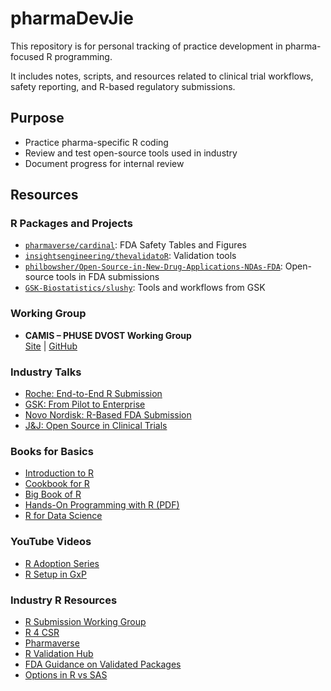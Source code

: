 # pharmaDevJie

This repository is for personal tracking of practice development in pharma-focused R programming.

It includes notes, scripts, and resources related to clinical trial workflows, safety reporting, and R-based regulatory submissions.

## Purpose

- Practice pharma-specific R coding
- Review and test open-source tools used in industry
- Document progress for internal review

## Resources

### R Packages and Projects

- [`pharmaverse/cardinal`](https://github.com/pharmaverse/cardinal): FDA Safety Tables and Figures
- [`insightsengineering/thevalidatoR`](https://github.com/insightsengineering/thevalidatoR): Validation tools
- [`philbowsher/Open-Source-in-New-Drug-Applications-NDAs-FDA`](https://github.com/philbowsher/Open-Source-in-New-Drug-Applications-NDAs-FDA): Open-source tools in FDA submissions
- [`GSK-Biostatistics/slushy`](https://github.com/GSK-Biostatistics/slushy): Tools and workflows from GSK

### Working Group

- **CAMIS – PHUSE DVOST Working Group**  
  [Site](https://psiaims.github.io/CAMIS/) | [GitHub](https://github.com/insightsengineering/thevalidatoR)

### Industry Talks

- [Roche: End-to-End R Submission](https://www.youtube.com/watch?v=BlJNILSoZlM&ab_channel=PositPBC)
- [GSK: From Pilot to Enterprise](https://www.youtube.com/watch?v=xDrt6txplek&ab_channel=PositPBC)
- [Novo Nordisk: R-Based FDA Submission](https://www.youtube.com/watch?v=t33dS17QHuA&ab_channel=PositPBC)
- [J&J: Open Source in Clinical Trials](https://www.youtube.com/watch?v=FgyxVFj6p1s&ab_channel=PositPBC)

### Books for Basics
- [Introduction to R](https://cran.r-project.org/doc/manuals/r-release/R-intro.pdf)  
- [Cookbook for R](http://www.cookbook-r.com/)  
- [Big Book of R](https://www.bigbookofr.com/)  
- [Hands-On Programming with R (PDF)](https://d1b10bmlvqabco.cloudfront.net/attach/ighbo26t3ua52t/igp9099yy4v10/igz7vp4w5su9/OReilly_HandsOn_Programming_with_R_2014.pdf)  
- [R for Data Science](https://r4ds.had.co.nz/)

### YouTube Videos
- [R Adoption Series](https://youtube.com/playlist?list=PL4IzsxWztPdkTYNmISc5Rd1kcBB6LQFgG)  
- [R Setup in GxP](https://youtube.com/playlist?list=PL4IzsxWztPdksVWJIJq93xTvWyc3QPpsG)

### Industry R Resources
- [R Submission Working Group](https://rconsortium.github.io/submissions-wg/)  
- [R 4 CSR](https://r4csr.org/)  
- [Pharmaverse](https://pharmaverse.org/)  
- [R Validation Hub](https://www.pharmar.org/)  
- [FDA Guidance on Validated Packages](https://www.r-project.org/doc/R-FDA.pdf)  
- [Options in R vs SAS](https://psiaims.github.io/CAMIS/)
